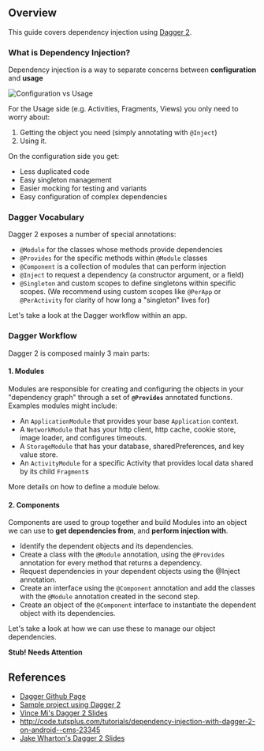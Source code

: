 ## Overview

This guide covers dependency injection using [Dagger 2](http://google.github.io/dagger/).

### What is Dependency Injection?

Dependency injection is a way to separate concerns between **configuration** and **usage**

![Configuration vs Usage](http://imgur.com/WsKXyM9.jpg)

For the Usage side (e.g. Activities, Fragments, Views) you only need to worry about:

1. Getting the object you need (simply annotating with `@Inject`)
2. Using it.

On the configuration side you get:
* Less duplicated code
* Easy singleton management
* Easier mocking for testing and variants
* Easy configuration of complex dependencies

### Dagger Vocabulary

Dagger 2 exposes a number of special annotations:

* `@Module` for the classes whose methods provide dependencies
* `@Provides` for the specific methods within `@Module` classes
* `@Component` is a collection of modules that can perform injection
* `@Inject` to request a dependency (a constructor argument, or a field)
* `@Singleton` and custom scopes to define singletons within specific scopes. (We recommend using custom scopes like `@PerApp` or `@PerActivity` for clarity of how long a "singleton" lives for)

Let's take a look at the Dagger workflow within an app.

### Dagger Workflow

Dagger 2 is composed mainly 3 main parts:

#### 1. Modules

Modules are responsible for creating and configuring the objects in your "dependency graph" through a set of **`@Provides`** annotated functions. Examples modules might include:
  * An `ApplicationModule` that provides your base `Application` context.
  * A `NetworkModule` that has your http client, http cache, cookie store, image loader, and configures timeouts.
  * A `StorageModule` that has your database, sharedPreferences, and key value store.
  * An `ActivityModule` for a specific Activity that provides local data shared by its child `Fragment`s

More details on how to define a module below.

#### 2. Components

Components are used to group together and build Modules into an object we can use to **get dependencies from**, and **perform injection with**.

* Identify the dependent objects and its dependencies.
* Create a class with the `@Module` annotation, using the `@Provides` annotation for every method that returns a dependency.
* Request dependencies in your dependent objects using the @Inject annotation.
* Create an interface using the `@Component` annotation and add the classes with the `@Module` annotation created in the second step.
* Create an object of the `@Component` interface to instantiate the dependent object with its dependencies.

Let's take a look at how we can use these to manage our object dependencies.

**Stub! Needs Attention**

## References

* [Dagger Github Page](http://google.github.io/dagger/)
* [Sample project using Dagger 2](https://github.com/vinc3m1/nowdothis)
* [Vince Mi's Dagger 2 Slides](https://docs.google.com/presentation/d/1bkctcKjbLlpiI0Nj9v0QpCcNIiZBhVsJsJp1dgU5n98/)
* <http://code.tutsplus.com/tutorials/dependency-injection-with-dagger-2-on-android--cms-23345>
* [Jake Wharton's Dagger 2 Slides](https://speakerdeck.com/jakewharton/dependency-injection-with-dagger-2-devoxx-2014)